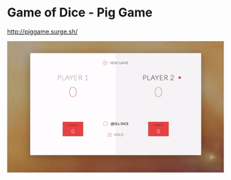 # Game of Dice - Pig Game

http://piggame.surge.sh/

<a href="http://piggame.surge.sh/" target="_blank" rel="noopener noreferrer">![](images/game.gif)</a>
